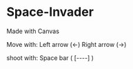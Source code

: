 # Space-Invader
Made with Canvas

Move with: 
Left arrow (←)
Right arrow (→)

shoot with:
Space bar ( [----] )


